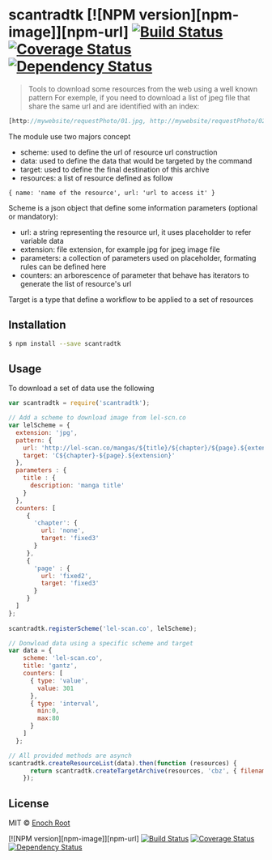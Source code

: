 # scantradtk [![NPM version][npm-image]][npm-url] [![Build Status](https://travis-ci.org/m-enochroot/scantradtk.svg?branch=master)](https://travis-ci.org/m-enochroot/scantradtk) [![Coverage Status](https://coveralls.io/repos/m-enochroot/scantradtk/badge.svg?branch=master&service=github)](https://coveralls.io/github/m-enochroot/scantradtk?branch=master) [![Dependency Status](https://david-dm.org/m-enochroot/scantradtk.svg)](https://david-dm.org/m-enochroot/scantradtk)
> Tools to download some resources from the web using a well known pattern
> For exemple, if you need to download a list of jpeg file that share the same url and are identified with an index:

```js
[http://mywebsite/requestPhoto/01.jpg, http://mywebsite/requestPhoto/02.jpg] 
```

The module use two majors concept
- scheme: used to define the url of resource url construction
- data: used to define the data that would be targeted by the command
- target: used to define the final destination of this archive
- resources: a list of resource defined as follow

```{ name: 'name of the resource', url: 'url to access it' }``` 
  
Scheme is a json object that define some information parameters (optional or mandatory):
- url: a string representing the resource url, it uses placeholder to refer variable data
- extension: file extension, for example jpg for jpeg image file
- parameters: a collection of parameters used on placeholder, formating rules can be defined here
- counters: an arborescence of parameter that behave has iterators to generate the list of resource's url

Target is a type that define a workflow to be applied to a set of resources

## Installation

```sh
$ npm install --save scantradtk
```

## Usage

To download a set of data use the following 

```js
var scantradtk = require('scantradtk');

// Add a scheme to download image from lel-scn.co
var lelScheme = {
  extension: 'jpg',
  pattern: {
    url: 'http://lel-scan.co/mangas/${title}/${chapter}/${page}.${extension}?v=f',
    target: 'C${chapter}-${page}.${extension}'
  },
  parameters : {
    title : {
      description: 'manga title'
    }
  },
  counters: [
     {
       'chapter': {
         url: 'none',
         target: 'fixed3'
       }
     },
     {
       'page' : {
         url: 'fixed2',
         target: 'fixed3'
       }
     }
  ]
};
                
scantradtk.registerScheme('lel-scan.co', lelScheme);

// Donwload data using a specific scheme and target 
var data = {
    scheme: 'lel-scan.co',
    title: 'gantz',
    counters: [
      { type: 'value',
        value: 301
      },
      { type: 'interval',
        min:0,
        max:80
      }
    ]
  };

// All provided methods are asynch
scantradtk.createResourceList(data).then(function (resources) {
      return scantradtk.createTargetArchive(resources, 'cbz', { filename: 'AOT-C076' });
    });
```
## License

MIT © [Enoch Root]()

[![NPM version][npm-image]][npm-url]
[![Build Status](https://travis-ci.org/m-enochroot/scantradtk.svg?branch=master)](https://travis-ci.org/m-enochroot/scantradtk)
[![Coverage Status](https://coveralls.io/repos/m-enochroot/scantradtk/badge.svg?branch=master&service=github)](https://coveralls.io/github/m-enochroot/scantradtk?branch=master) 
[![Dependency Status](https://david-dm.org/m-enochroot/scantradtk.svg)](https://david-dm.org/m-enochroot/scantradtk)

